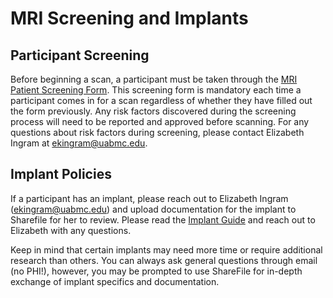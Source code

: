 # MRI Screening and Implants

## Participant Screening

Before beginning a scan, a participant must be taken through the [MRI Patient Screening Form](https://uab365.sharepoint.com/:b:/r/sites/som/circ/cinl/Shared%20Documents/Training/MRI%20Screening%20Form.pdf?csf=1&web=1&e=tfbB4T). This screening form is mandatory each time a participant comes in for a scan regardless of whether they have filled out the form previously. Any risk factors discovered during the screening process will need to be reported and approved before scanning. For any questions about risk factors during screening, please contact Elizabeth Ingram at [ekingram@uabmc.edu](mailto:ekingram@uabmc.edu).

## Implant Policies

If a participant has an implant, please reach out to Elizabeth Ingram (ekingram@uabmc.edu) and upload documentation for the implant to Sharefile for her to review. Please read the [Implant Guide](https://uab365.sharepoint.com/:b:/r/sites/som/circ/cinl/Shared%20Documents/Implant%20Review/Sharefile%20Instructions.pdf?csf=1&web=1&e=zo0AzU) and reach out to Elizabeth with any questions.

Keep in mind that certain implants may need more time or require additional research than others. You can always ask general questions through email (no PHI!), however, you may be prompted to use ShareFile for in-depth exchange of implant specifics and documentation.
